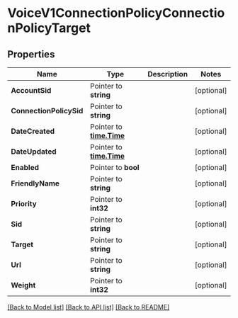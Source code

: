 # VoiceV1ConnectionPolicyConnectionPolicyTarget

## Properties

Name | Type | Description | Notes
------------ | ------------- | ------------- | -------------
**AccountSid** | Pointer to **string** |  | [optional] 
**ConnectionPolicySid** | Pointer to **string** |  | [optional] 
**DateCreated** | Pointer to [**time.Time**](time.Time.md) |  | [optional] 
**DateUpdated** | Pointer to [**time.Time**](time.Time.md) |  | [optional] 
**Enabled** | Pointer to **bool** |  | [optional] 
**FriendlyName** | Pointer to **string** |  | [optional] 
**Priority** | Pointer to **int32** |  | [optional] 
**Sid** | Pointer to **string** |  | [optional] 
**Target** | Pointer to **string** |  | [optional] 
**Url** | Pointer to **string** |  | [optional] 
**Weight** | Pointer to **int32** |  | [optional] 

[[Back to Model list]](../README.md#documentation-for-models) [[Back to API list]](../README.md#documentation-for-api-endpoints) [[Back to README]](../README.md)


